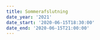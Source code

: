 ```yaml
---
title: Sommerafslutning
date_year: '2021'
date_start: '2020-06-15T18:30:00'
date_end: '2020-06-15T21:00:00'
---
```


